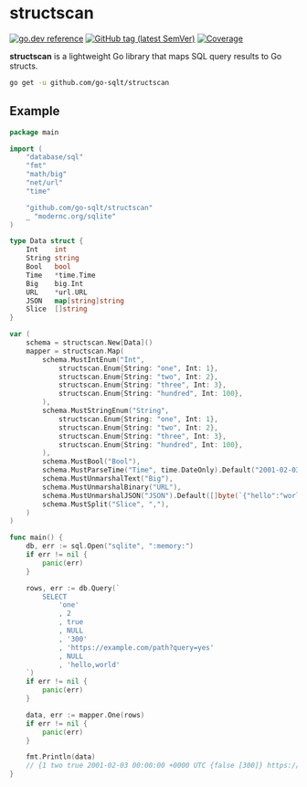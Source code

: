 # structscan

[![go.dev reference](https://img.shields.io/badge/go.dev-reference-007d9c?logo=go&logoColor=white)](https://pkg.go.dev/github.com/go-sqlt/structscan)
[![GitHub tag (latest SemVer)](https://img.shields.io/github/tag/go-sqlt/structscan.svg?style=social)](https://github.com/go-sqlt/structscan/tags)
[![Coverage](https://img.shields.io/badge/Coverage-81.6%25-brightgreen)](https://github.com/go-sqlt/structscan/actions)

**structscan** is a lightweight Go library that maps SQL query results to Go structs.

```sh
go get -u github.com/go-sqlt/structscan
```

## Example

```go
package main

import (
	"database/sql"
	"fmt"
	"math/big"
	"net/url"
	"time"

	"github.com/go-sqlt/structscan"
	_ "modernc.org/sqlite"
)

type Data struct {
	Int    int
	String string
	Bool   bool
	Time   *time.Time
	Big    big.Int
	URL    *url.URL
	JSON   map[string]string
	Slice  []string
}

var (
	schema = structscan.New[Data]()
	mapper = structscan.Map(
		schema.MustIntEnum("Int",
			structscan.Enum{String: "one", Int: 1},
			structscan.Enum{String: "two", Int: 2},
			structscan.Enum{String: "three", Int: 3},
			structscan.Enum{String: "hundred", Int: 100},
		),
		schema.MustStringEnum("String",
			structscan.Enum{String: "one", Int: 1},
			structscan.Enum{String: "two", Int: 2},
			structscan.Enum{String: "three", Int: 3},
			structscan.Enum{String: "hundred", Int: 100},
		),
		schema.MustBool("Bool"),
		schema.MustParseTime("Time", time.DateOnly).Default("2001-02-03"),
		schema.MustUnmarshalText("Big"),
		schema.MustUnmarshalBinary("URL"),
		schema.MustUnmarshalJSON("JSON").Default([]byte(`{"hello":"world"}`)),
		schema.MustSplit("Slice", ","),
	)
)

func main() {
	db, err := sql.Open("sqlite", ":memory:")
	if err != nil {
		panic(err)
	}

	rows, err := db.Query(`
		SELECT
			'one'
			, 2
			, true
			, NULL
			, '300'
			, 'https://example.com/path?query=yes'
			, NULL
			, 'hello,world'
	`)
	if err != nil {
		panic(err)
	}

	data, err := mapper.One(rows)
	if err != nil {
		panic(err)
	}

	fmt.Println(data)
	// {1 two true 2001-02-03 00:00:00 +0000 UTC {false [300]} https://example.com/path?query=yes map[hello:world] [hello world]}
}
```